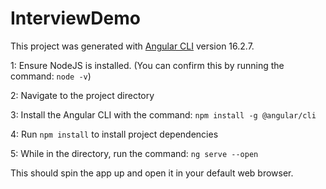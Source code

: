 # InterviewDemo

This project was generated with [Angular CLI](https://github.com/angular/angular-cli) version 16.2.7.

1: Ensure NodeJS is installed. (You can confirm this by running the command: ```node -v```)

2: Navigate to the project directory

3: Install the Angular CLI with the command: ```npm install -g @angular/cli```

4: Run ```npm install``` to install project dependencies

5: While in the directory, run the command: ```ng serve --open```

This should spin the app up and open it in your default web browser.
